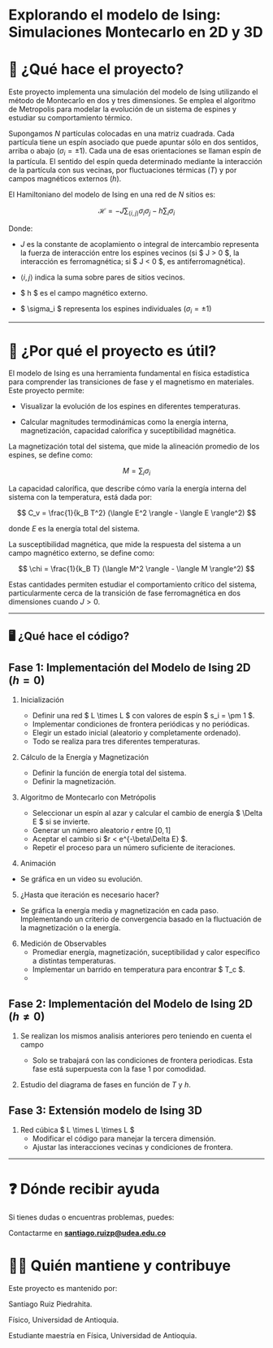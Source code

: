 # Explorando el modelo de Ising: Simulaciones Montecarlo en 2D y 3D

# 📌 ¿Qué hace el proyecto?

Este proyecto implementa una simulación del modelo de Ising utilizando el método de Montecarlo en dos y tres dimensiones. Se emplea el algoritmo de Metropolis para modelar la evolución de un sistema de espines y estudiar su comportamiento térmico.

Supongamos $N$ partículas colocadas en una matriz cuadrada. Cada partícula tiene un espín asociado que puede apuntar sólo en dos sentidos, arriba o abajo ($\sigma_i = \pm 1$). Cada una de esas orientaciones se llaman espín de la partícula. El sentido del espín queda determinado mediante la interacción de la partícula con sus vecinas, por fluctuaciones térmicas ($T$) y por campos magnéticos externos ($h$).

El Hamiltoniano del modelo de Ising en una red de $N$ sitios es:

$$\mathcal{H} = -J \sum_{\langle i,j \rangle} \sigma_i \sigma_j - h \sum_{i} \sigma_i$$

Donde:

* $J$ es la constante de acoplamiento o integral de intercambio representa la fuerza de interacción entre los espines vecinos (si $ J > 0 $, la interacción es ferromagnética; si $ J < 0 $, es antiferromagnética).

* $\langle i,j\rangle$ indica la suma sobre pares de sitios vecinos.

* $ h $ es el campo magnético externo.

* $ \sigma_i $ representa los espines individuales ($\sigma_i = \pm 1$)

---

# 🎯 ¿Por qué el proyecto es útil?

El modelo de Ising es una herramienta fundamental en física estadística para comprender las transiciones de fase y el magnetismo en materiales. Este proyecto permite:

* Visualizar la evolución de los espines en diferentes temperaturas.

* Calcular magnitudes termodinámicas como la energía interna, magnetización, capacidad calorífica y suceptibilidad magnética.

La magnetización total del sistema, que mide la alineación promedio de los espines, se define como:

$$M = \sum_i \sigma_i$$

La capacidad calorífica, que describe cómo varía la energía interna del sistema con la temperatura, está dada por:

$$ C_v =  \frac{1}{k_B T^2} (\langle E^2 \rangle - \langle E \rangle^2) $$
  
donde $E$ es la energía total del sistema.

La susceptibilidad magnética, que mide la respuesta del sistema a un campo magnético externo, se define como:

$$ \chi =  \frac{1}{k_B T} (\langle M^2 \rangle - \langle M \rangle^2) $$

Estas cantidades permiten estudiar el comportamiento crítico del sistema, particularmente cerca de la transición de fase ferromagnética en dos dimensiones cuando $J>0$.

---
## 🖥️ ¿Qué hace el código?

## **Fase 1: Implementación del Modelo de Ising 2D ($h=0$)**

1. Inicialización
   - Definir una red $ L \times L $ con valores de espín $ s_i = \pm 1 $.
   - Implementar condiciones de frontera periódicas y no periódicas.
   - Elegir un estado inicial (aleatorio y completamente ordenado).
   - Todo se realiza para tres diferentes temperaturas.

2. Cálculo de la Energía y Magnetización
   - Definir la función de energía total del sistema.
   - Definir la magnetización.

3. Algoritmo de Montecarlo con Metrópolis
   - Seleccionar un espín al azar y calcular el cambio de energía $ \Delta E $ si se invierte.
   - Generar un número aleatorio $r$ entre $[0,1]$
   - Aceptar el cambio si $r < e^{-\beta\Delta E} $.
   - Repetir el proceso para un número suficiente de iteraciones.

4. Animación
  - Se gráfica en un video su evolución.

5. ¿Hasta que iteración es necesario hacer?
  - Se gráfica la energía media y magnetización en cada paso. Implementando un criterio de convergencia basado en la fluctuación de la magnetización o la energía.

6. Medición de Observables
   - Promediar energía, magnetización, suceptibilidad y calor específico a distintas temperaturas.
   - Implementar un barrido en temperatura para encontrar $ T_c $.
   - 
## **Fase 2: Implementación del Modelo de Ising 2D ($h \neq 0$)**

1. Se realizan los mismos analisis anteriores pero teniendo en cuenta el campo
    - Solo se trabajará con las condiciones de frontera periodicas. Esta fase está superpuesta con la fase 1 por comodidad.

2. Estudio del diagrama de fases en función de $T$ y $h$.

## Fase 3: Extensión modelo de Ising 3D

1. Red cúbica $ L \times L \times L $
   - Modificar el código para manejar la tercera dimensión.
   - Ajustar las interacciones vecinas y condiciones de frontera.

---

# ❓ Dónde recibir ayuda

Si tienes dudas o encuentras problemas, puedes:

Contactarme en **santiago.ruizp@udea.edu.co**

# 👩‍💻 Quién mantiene y contribuye

Este proyecto es mantenido por:

 Santiago Ruiz Piedrahita.
 
 Físico, Universidad de Antioquia.
 
 Estudiante maestría en Física, Universidad de Antioquia.


